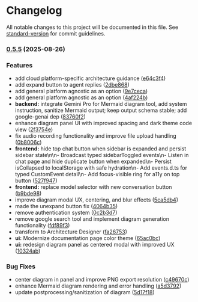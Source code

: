 # Changelog

All notable changes to this project will be documented in this file. See [standard-version](https://github.com/conventional-changelog/standard-version) for commit guidelines.

### [0.5.5](https://github.com/justmeloic/flowgen/compare/v0.5.4...v0.5.5) (2025-08-26)


### Features

* add cloud platform-specific architecture guidance ([e64c3f4](https://github.com/justmeloic/flowgen/commit/e64c3f419e0aecad7346a93b58fdfed52b4c3910))
* add expand button to agent replies ([2dbe868](https://github.com/justmeloic/flowgen/commit/2dbe868d31ef6a9be4badcd11e4fb7925830781e))
* add general platform agnostic as an option ([9e7ceca](https://github.com/justmeloic/flowgen/commit/9e7ceca5dccc1bb9e880bd59cbd228aef2bc1e2b))
* add general platform agnostic as an option ([4af224b](https://github.com/justmeloic/flowgen/commit/4af224b46f21af09ab73a29f338f36fdcef5ec1e))
* **backend:** integrate Gemini Pro for Mermaid diagram tool, add system instruction, sanitize Mermaid output; keep output schema stable; add google-genai dep ([83760f2](https://github.com/justmeloic/flowgen/commit/83760f2aa58c6846f20f87839d2908a352aae2a0))
* enhance diagram panel UI with improved spacing and dark theme code view ([2f3754e](https://github.com/justmeloic/flowgen/commit/2f3754e5ee63b11833a3f96e56cba70aeb18f63e))
* fix audio recording functionality and improve file upload handling ([0b8006c](https://github.com/justmeloic/flowgen/commit/0b8006cccfab5588248aa42fdcf5c7272708442c))
* **frontend:** hide top chat button when sidebar is expanded and persist sidebar state\n\n- Broadcast typed sidebarToggled events\n- Listen in chat page and hide duplicate button when expanded\n- Persist isCollapsed to localStorage with safe hydration\n- Add events.d.ts for typed CustomEvent detail\n- Add focus-visible ring for a11y on top button ([527f947](https://github.com/justmeloic/flowgen/commit/527f947fcd362ee221ca012a7b082a7d0acf54f9))
* **frontend:** replace model selector with new conversation button ([b9bde98](https://github.com/justmeloic/flowgen/commit/b9bde98bb842a1fb5ad17d239df1f4a4dd7d8745))
* improve diagram modal UX, centering, and blur effects ([5ca5db4](https://github.com/justmeloic/flowgen/commit/5ca5db49564927c129c68f37bcdfa5cb22f8a296))
* made the unexpand button fix ([4064b35](https://github.com/justmeloic/flowgen/commit/4064b3556a3ef67fa7a4ec48daa4692a4f7230df))
* remove authentication system ([0c2b3d7](https://github.com/justmeloic/flowgen/commit/0c2b3d74b325dac651f5f60222a1341eb1b15f01))
* remove google search tool and implement diagram generation functionality ([fdf89f3](https://github.com/justmeloic/flowgen/commit/fdf89f301d79cb02f4bf2d6b847338562dac4010))
* transform to Architecture Designer ([fa26753](https://github.com/justmeloic/flowgen/commit/fa267538d01ccb3f05ab7fabb558bf773eaf1165))
* **ui:** Modernize documentation page color theme ([65ac0bc](https://github.com/justmeloic/flowgen/commit/65ac0bc4b21069d951970d0b1e3af347123ee481))
* **ui:** redesign diagram panel as centered modal with improved UX ([10324ab](https://github.com/justmeloic/flowgen/commit/10324ab72fcb357967532a17101b994c2ac24875))


### Bug Fixes

* center diagram in panel and improve PNG export resolution ([c49670c](https://github.com/justmeloic/flowgen/commit/c49670c22bafad1d3fc02f5eb4b77ff3559defe7))
* enhance Mermaid diagram rendering and error handling ([a5d3792](https://github.com/justmeloic/flowgen/commit/a5d379238fa6cfa827258f86defeba7eecb85298))
* update postprocessing/sanitization of diagram ([5d17f18](https://github.com/justmeloic/flowgen/commit/5d17f18a5db7b321e4702a943c96d88b0bea22c2))
